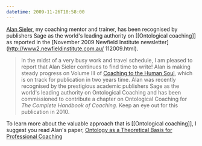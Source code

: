 ```yaml
---
datetime: 2009-11-26T18:58:00
---
```

[Alan Sieler](https://www.linkedin.com/in/alan-sieler-ab102711/), my coaching mentor and trainer, has been recognised by publishers Sage as the world's leading authority on [[Ontological coaching]] as reported in the [November 2009 Newfield Institute newsletter](http://www2.newfieldinstitute.com.au/ 112009.html).

> In the midst of a very busy work and travel schedule, I am pleased to report that Alan Sieler continues to find time to write! Alan is making steady progress on Volume III of [Coaching to the Human Soul](https://www.ontologicalcoaching.com.au/books), which is on track for publication in two years time. Alan was recently recognised by the prestigious academic publishers Sage as the world's leading authority on Ontological Coaching and has been commissioned to contribute a chapter on Ontological Coaching for *The Complete Handbook of Coaching*. Keep an eye out for this publication in 2010.

To learn more about the valuable approach that is [[Ontological coaching]], I suggest you read Alan's paper, [Ontology as a Theoretical Basis for Professional Coaching](https://www.ontologicalcoaching.com.au/post/ontology-as-a-theoretical-basis-for-professional-coaching)

